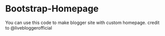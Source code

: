 # Bootstrap-Homepage
You can use this code to make blogger site with custom homepage.
credit to @livebloggerofficial
